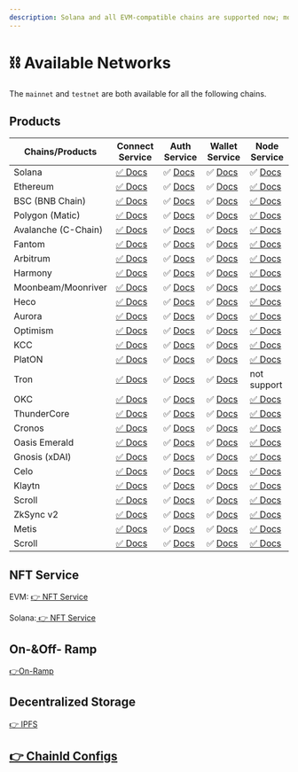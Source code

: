 ```yaml
---
description: Solana and all EVM-compatible chains are supported now; more are coming.
---
```


# ⛓ Available Networks

The `mainnet` and `testnet` are both available for all the following chains.

## Products

| Chains/Products     | Connect Service                          | Auth Service                          | Wallet Service                          | Node Service                                         |
| ------------------- | ---------------------------------------- | ------------------------------------- | --------------------------------------- | ---------------------------------------------------- |
| Solana              | [✅ Docs](../developers/connect-service/) | ✅ [Docs](../developers/auth-service/) | ✅ [Docs](../developers/wallet-service/) | ✅ [Docs](../developers/node-service/solana-api/)     |
| Ethereum            | [✅ Docs](../developers/connect-service/) | ✅ [Docs](../developers/auth-service/) | ✅ [Docs](../developers/wallet-service/) | [✅ Docs](../developers/node-service/evm-chains-api/) |
| BSC (BNB Chain)     | [✅ Docs](../developers/connect-service/) | ✅ [Docs](../developers/auth-service/) | ✅ [Docs](../developers/wallet-service/) | [✅ Docs](../developers/node-service/evm-chains-api/) |
| Polygon (Matic)     | [✅ Docs](../developers/connect-service/) | ✅ [Docs](../developers/auth-service/) | ✅ [Docs](../developers/wallet-service/) | [✅ Docs](../developers/node-service/evm-chains-api/) |
| Avalanche (C-Chain) | [✅ Docs](../developers/connect-service/) | ✅ [Docs](../developers/auth-service/) | ✅ [Docs](../developers/wallet-service/) | [✅ Docs](../developers/node-service/evm-chains-api/) |
| Fantom              | [✅ Docs](../developers/connect-service/) | ✅ [Docs](../developers/auth-service/) | ✅ [Docs](../developers/wallet-service/) | [✅ Docs](../developers/node-service/evm-chains-api/) |
| Arbitrum            | [✅ Docs](../developers/connect-service/) | ✅ [Docs](../developers/auth-service/) | ✅ [Docs](../developers/wallet-service/) | [✅ Docs](../developers/node-service/evm-chains-api/) |
| Harmony             | [✅ Docs](../developers/connect-service/) | ✅ [Docs](../developers/auth-service/) | ✅ [Docs](../developers/wallet-service/) | [✅ Docs](../developers/node-service/evm-chains-api/) |
| Moonbeam/Moonriver  | [✅ Docs](../developers/connect-service/) | ✅ [Docs](../developers/auth-service/) | ✅ [Docs](../developers/wallet-service/) | [✅ Docs](../developers/node-service/evm-chains-api/) |
| Heco                | [✅ Docs](../developers/connect-service/) | ✅ [Docs](../developers/auth-service/) | ✅ [Docs](../developers/wallet-service/) | [✅ Docs](../developers/node-service/evm-chains-api/) |
| Aurora              | [✅ Docs](../developers/connect-service/) | ✅ [Docs](../developers/auth-service/) | ✅ [Docs](../developers/wallet-service/) | [✅ Docs](../developers/node-service/evm-chains-api/) |
| Optimism            | [✅ Docs](../developers/connect-service/) | ✅ [Docs](../developers/auth-service/) | ✅ [Docs](../developers/wallet-service/) | [✅ Docs](../developers/node-service/evm-chains-api/) |
| KCC                 | [✅ Docs](../developers/connect-service/) | ✅ [Docs](../developers/auth-service/) | ✅ [Docs](../developers/wallet-service/) | [✅ Docs](../developers/node-service/evm-chains-api/) |
| PlatON              | [✅ Docs](../developers/connect-service/) | ✅ [Docs](../developers/auth-service/) | ✅ [Docs](../developers/wallet-service/) | [✅ Docs](../developers/node-service/evm-chains-api/) |
| Tron                | [✅ Docs](../developers/connect-service/) | ✅ [Docs](../developers/auth-service/) | ✅ [Docs](../developers/wallet-service/) | not support                                          |
| OKC                 | [✅ Docs](../developers/connect-service/) | ✅ [Docs](../developers/auth-service/) | ✅ [Docs](../developers/wallet-service/) | [✅ Docs](../developers/node-service/evm-chains-api/) |
| ThunderCore         | [✅ Docs](../developers/connect-service/) | ✅ [Docs](../developers/auth-service/) | ✅ [Docs](../developers/wallet-service/) | [✅ Docs](../developers/node-service/evm-chains-api/) |
| Cronos              | [✅ Docs](../developers/connect-service/) | ✅ [Docs](../developers/auth-service/) | ✅ [Docs](../developers/wallet-service/) | [✅ Docs](../developers/node-service/evm-chains-api/) |
| Oasis Emerald       | [✅ Docs](../developers/connect-service/) | ✅ [Docs](../developers/auth-service/) | ✅ [Docs](../developers/wallet-service/) | [✅ Docs](../developers/node-service/evm-chains-api/) |
| Gnosis (xDAI)       | [✅ Docs](../developers/connect-service/) | ✅ [Docs](../developers/auth-service/) | ✅ [Docs](../developers/wallet-service/) | [✅ Docs](../developers/node-service/evm-chains-api/) |
| Celo                | [✅ Docs](../developers/connect-service/) | ✅ [Docs](../developers/auth-service/) | ✅ [Docs](../developers/wallet-service/) | [✅ Docs](../developers/node-service/evm-chains-api/) |
| Klaytn              | [✅ Docs](../developers/connect-service/) | ✅ [Docs](../developers/auth-service/) | ✅ [Docs](../developers/wallet-service/) | [✅ Docs](../developers/node-service/evm-chains-api/) |
| Scroll              | [✅ Docs](../developers/connect-service/) | ✅ [Docs](../developers/auth-service/) | ✅ [Docs](../developers/wallet-service/) | [✅ Docs](../developers/node-service/evm-chains-api/) |
| ZkSync v2           | [✅ Docs](../developers/connect-service/) | ✅ [Docs](../developers/auth-service/) | ✅ [Docs](../developers/wallet-service/) | [✅ Docs](../developers/node-service/evm-chains-api/) |
| Metis               | [✅ Docs](../developers/connect-service/) | ✅ [Docs](../developers/auth-service/) | ✅ [Docs](../developers/wallet-service/) | [✅ Docs](../developers/node-service/evm-chains-api/) |
| Scroll              | [✅ Docs](../developers/connect-service/) | ✅ [Docs](../developers/auth-service/) | ✅ [Docs](../developers/wallet-service/) | [✅ Docs](../developers/node-service/evm-chains-api/) |

## NFT Service

EVM: [👉 NFT Service](../developers/nft-service/evm-nft-service/)

Solana:[ 👉 NFT Service](../developers/nft-service/solana-nft-service/)

## On-\&Off- Ramp

[👉](../developers/nft-service/evm-nft-service/)[On-Ramp](../developers/wallet-service/on-ramp.md)

## Decentralized Storage

[👉 IPFS](../developers/node-service/ipfs-service.md)

## [👉 ChainId Configs](../developers/node-service/evm-chains-api/#structure)

